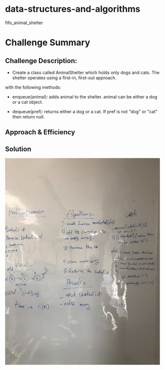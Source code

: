 # data-structures-and-algorithms

fifo_animal_shelter 

# Challenge Summary



## Challenge Description:
- Create a class called AnimalShelter which holds only dogs and cats. The shelter operates using a first-in, first-out approach.

with the following methods:

- enqueue(animal): adds animal to the shelter. animal can be either a dog or a cat object.

- dequeue(pref): returns either a dog or a cat. If pref is not "dog" or "cat" then return null.


## Approach & Efficiency



## Solution
![](wb.jpg)
